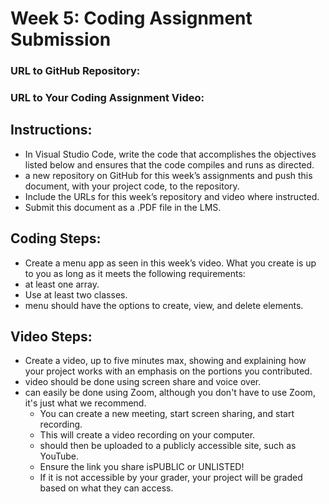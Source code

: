 # Week 5: Coding Assignment Submission

### URL to GitHub Repository:

### URL to Your Coding Assignment Video:

## Instructions:
- In Visual Studio Code, write the code that accomplishes the objectives listed below and ensures that the code compiles and runs as directed.
- a new repository on GitHub for this week’s assignments and push this document, with your project code, to the repository.
- Include the URLs for this week’s repository and video where instructed.
- Submit this document as a .PDF file in the LMS.

## Coding Steps:
- Create a menu app as seen in this week’s video. What you create is up to you as long as it meets the following requirements:
- at least one array.
- Use at least two classes.
- menu should have the options to create, view, and delete elements.

## Video Steps:
- Create a video, up to five minutes max, showing and explaining how your project works with an emphasis on the portions you contributed.
- video should be done using screen share and voice over.
- can easily be done using Zoom, although you don't have to use Zoom, it's just what we recommend.
    - You can create a new meeting, start screen sharing, and start recording.
    - This will create a video recording on your computer.
    - should then be uploaded to a publicly accessible site, such as YouTube.
    - Ensure the link you share isPUBLIC or UNLISTED!
    - If it is not accessible by your grader, your project will be graded based on what they can access.
